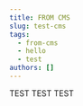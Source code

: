 ```yaml
---
title: FROM CMS
slug: test-cms
tags:
  - from-cms
  - hello
  - test
authors: []
---
```

T﻿EST TEST TEST